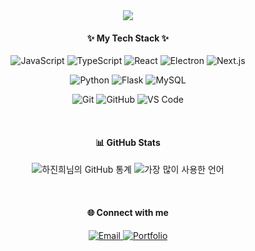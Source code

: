 <div align="center">

<!-- https://github.com/kyechan99/capsule-render?tab=readme-ov-file#speech 참고 -->
<!-- <img src="https://capsule-render.vercel.app/api?type=speech&color=gradient&customColorList=14,15&height=300&text=👋%20Hi,%20I'm%20Jinhee%20Ha%20-nl-Frontend%20Developer&fontSize=50&fontAlign=50&fontAlignY=40&fontColor=ffffff&animation=blinking" />  -->
<!--<img src="https://capsule-render.vercel.app/api?type=Speech&color=gradient&customColorList=14,15&height=150&text=👋%20Hi,%20I'm%20Jinhee%20Ha%20-nl-Frontend%20Developer&fontSize=25&fontAlign=50&fontAlignY=40&fontColor=ffffff&animation=fadeIn" />  -->
<img src="https://capsule-render.vercel.app/api?type=Speech&color=gradient&customColorList=14,15,18&height=170&text=👋%20Hi,%20I'm%20Jinhee%20Ha%20-nl-Frontend%20Developer&fontSize=30&fontAlign=30,70&fontAlignY=40,60&fontColor=ffffff&animation=fadeIn" />

<!-- <img src="https://capsule-render.vercel.app/api?type=transparent&color=gradient&customColorList=14,15&height=200&text=👋%20Hi,%20I'm%20Jinhee%20Ha%20-nl-Frontend%20Developer&fontSize=50&fontAlign=50&fontAlignY=40&fontColor=15&animation=fadeIn" /> -->

<!--
<h3 align="center">✨ 안녕하세요! 새로운 도전을 즐기는 프론트엔드 개발자 하진희입니다. ✨</h3>
 <p align="center">
저는 사용자에게 더 나은 경험을 제공하는 웹 서비스를 만드는 것에 즐거움을 느낍니다.<br/>
새로운 기술 학습과 문제 해결을 통해 끊임없이 성장하고 있습니다.
</p> -->

<h4 align="center">✨ My Tech Stack ✨</h4>

<p align="center">
<img src="https://img.shields.io/badge/JavaScript-F7DF1E?style=for-the-badge&logo=javascript&logoColor=black" alt="JavaScript" />
<img src="https://img.shields.io/badge/TypeScript-3178C6?style=for-the-badge&logo=typescript&logoColor=white" alt="TypeScript" />
<img src="https://img.shields.io/badge/React-61DAFB?style=for-the-badge&logo=react&logoColor=black" alt="React" />
<img src="https://img.shields.io/badge/Electron-47848F?style=for-the-badge&logo=electron&logoColor=white" alt="Electron" />
<img src="https://img.shields.io/badge/Next.js-000000?style=for-the-badge&logo=nextdotjs&logoColor=white" alt="Next.js" />
</p>

<p align="center">
<img src="https://img.shields.io/badge/Python-3776AB?style=for-the-badge&logo=python&logoColor=white" alt="Python" />
<img src="https://img.shields.io/badge/Flask-000000?style=for-the-badge&logo=flask&logoColor=white" alt="Flask" />
<img src="https://img.shields.io/badge/MySQL-4479A1?style=for-the-badge&logo=mysql&logoColor=white" alt="MySQL" />
</p>

<p align="center">
<img src="https://img.shields.io/badge/Git-F05032?style=for-the-badge&logo=git&logoColor=white" alt="Git" />
<img src="https://img.shields.io/badge/GitHub-181717?style=for-the-badge&logo=github&logoColor=white" alt="GitHub" />
<img src="https://img.shields.io/badge/VS%20Code-007ACC?style=for-the-badge&logo=visualstudiocode&logoColor=white" alt="VS Code" />
</p>
<br/>

<h4 align="center">📊 GitHub Stats</h4>
<p align="center">
<img src="https://github-readme-stats.vercel.app/api?username=your-github-username&show_icons=true&theme=default&hide_border=true&count_private=true" alt="하진희님의 GitHub 통계" />
<img src="https://github-readme-stats.vercel.app/api/top-langs/?username=your-github-username&layout=compact&theme=default&hide_border=true" alt="가장 많이 사용한 언어" />
</p>
<br/>

<h4 align="center">🌐 Connect with me</h4>
<p align="center">    
  <a href="mailto:hajinheee@gmail.com" target="_blank">
        <img src="https://img.shields.io/badge/Email-D14836?style=for-the-badge&logo=Gmail&logoColor=white" alt="Email" />
    </a>
<a href="https://your-portfolio-url.com" target="_blank"><img src="https://img.shields.io/badge/Portfolio-2667FF?style=for-the-badge&logo=About.me&logoColor=white" alt="Portfolio" /></a>   
 <!-- <a href="https://velog.io/@your-username" target="_blank">
        <img src="https://img.shields.io/badge/Velog-20C997?style=for-the-badge&logo=velog&logoColor=white" alt="Velog" />
    </a> -->
</p>
</div>
